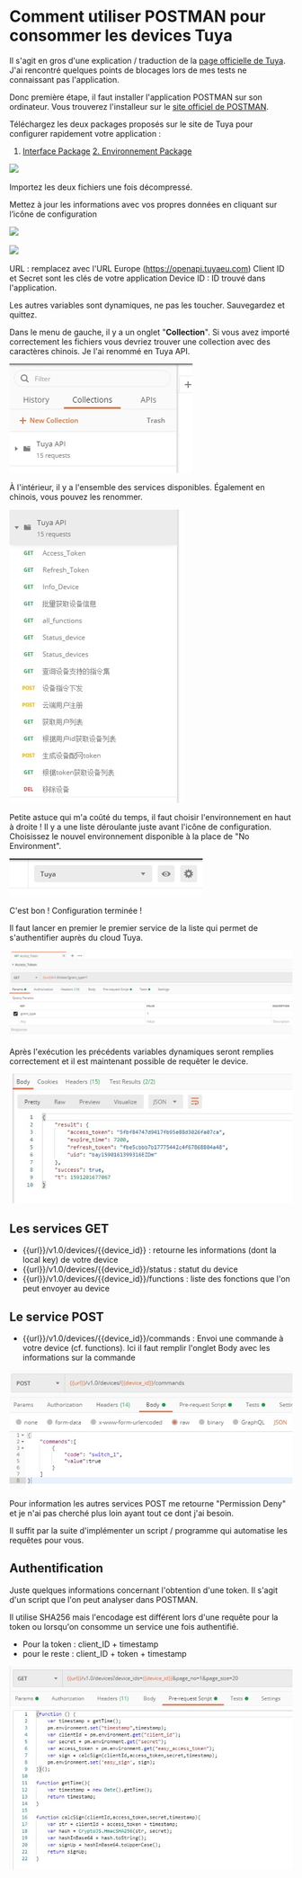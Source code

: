 # Comment utiliser POSTMAN pour consommer les devices Tuya

Il s'agit en gros d'une explication / traduction de la [page officielle de Tuya](https://docs.tuya.com/en/iot/open-api/quick-start/quick-start1?id=K95ztz9u9t89n). J'ai rencontré quelques points de blocages lors de mes tests ne connaissant pas l'application.

Donc première étape, il faut installer l'application POSTMAN sur son ordinateur. Vous trouverez l'installeur sur le [site officiel de POSTMAN](https://www.postman.com/).

Téléchargez les deux packages proposés sur le site de Tuya pour configurer rapidement votre application :
1. [Interface Package](https://images.tuyacn.com/smart_res/developer_default/OpenAPI_postman_collection.zip)
[2. Environnement Package](https://images.tuyacn.com/smart_res/developer_default/OpenAPI_postman_environment.zip)

![](https://images.tuyacn.com/smart/docs/postman-api.png)

Importez les deux fichiers une fois décompressé.

Mettez à jour les informations avec vos propres données en cliquant sur l’icône de configuration

![](https://images.tuyacn.com/smart/docs/postman-env.png)

![](https://images.tuyacn.com/smart/docs/postman-param.png)

URL : remplacez avec l'URL Europe (https://openapi.tuyaeu.com)
Client ID et Secret sont les clés de votre application
Device ID : ID trouvé dans l'application.

Les autres variables sont dynamiques, ne pas les toucher. Sauvegardez et quittez.

Dans le menu de gauche, il y a un onglet "**Collection**". Si vous avez importé correctement les fichiers vous devriez trouver une collection avec des caractères chinois. Je l'ai renommé en Tuya API.

![](assets/3.jpg)

À l'intérieur, il y a l'ensemble des services disponibles. Également en chinois, vous pouvez les renommer.

![](assets/4.jpg)

Petite astuce qui m'a coûté du temps, il faut choisir l'environnement en haut à droite ! Il y a une liste déroulante juste avant l'icône de configuration. Choisissez le nouvel environnement disponible à la place de "No Environment".

![](assets/5.jpg)

C'est bon ! Configuration terminée ! 

Il faut lancer en premier le premier service de la liste qui permet de s'authentifier auprès du cloud Tuya.

![](assets/6.jpg)

Après l'exécution les précédents variables dynamiques seront remplies correctement et il est maintenant possible de requêter le device.

![](assets/7.jpg)

## Les services GET
* {{url}}/v1.0/devices/{{device_id}} : retourne les informations (dont la local key) de votre device
* {{url}}/v1.0/devices/{{device_id}}/status : statut du device
* {{url}}/v1.0/devices/{{device_id}}/functions : liste des fonctions que l'on peut envoyer au device

## Le service POST
* {{url}}/v1.0/devices/{{device_id}}/commands : Envoi une commande à votre device (cf. functions). Ici il faut remplir l'onglet Body avec les informations sur la commande

![](assets/8.jpg)

Pour information les autres services POST me retourne "Permission Deny" et je n'ai pas cherché plus loin ayant tout ce dont j'ai besoin.

Il suffit par la suite d'implémenter un script / programme qui automatise les requêtes pour vous. 

## Authentification 
Juste quelques informations concernant l'obtention d'une token.
Il s'agit d'un script que l'on peut analyser dans POSTMAN.

Il utilise SHA256 mais l'encodage est différent lors d'une requête pour la token ou lorsqu'on consomme un service une fois authentifié.

* Pour la token : client_ID + timestamp
* pour le reste : client_ID + token + timestamp

![](assets/9.jpg)


